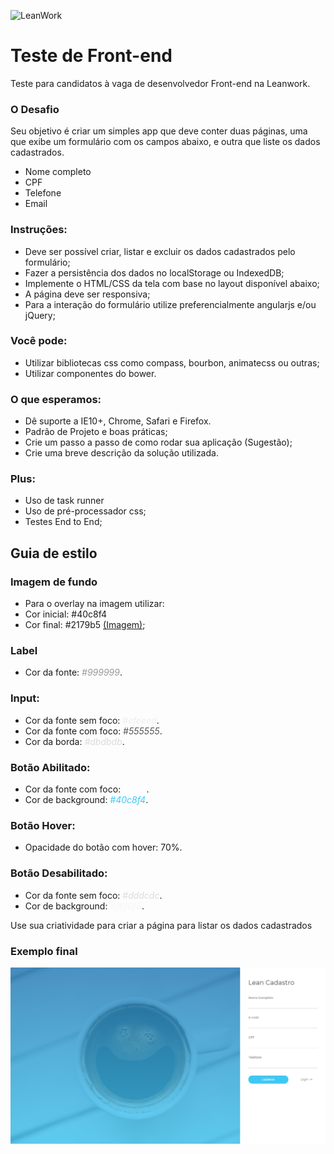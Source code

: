 ![LeanWork](https://avatars3.githubusercontent.com/u/9724331)

# Teste de Front-end
Teste para candidatos à vaga de desenvolvedor Front-end na Leanwork.

### O Desafio

Seu objetivo é criar um simples app que deve conter duas páginas, uma que exibe um formulário com os campos abaixo, e outra que liste os dados cadastrados.

* Nome completo
* CPF
* Telefone
* Email

### Instruções:
 - Deve ser possível criar, listar e excluir os dados cadastrados pelo formulário;
 - Fazer a persistência dos dados no localStorage ou IndexedDB;
 - Implemente o HTML/CSS da tela com base no layout disponível abaixo;
 - A página deve ser responsiva;
 - Para a interação do formulário utilize preferencialmente angularjs e/ou jQuery;

### Você pode:
 - Utilizar bibliotecas css como compass, bourbon, animatecss ou outras;
 - Utilizar componentes do bower.
 
### O que esperamos:
 - Dê suporte a IE10+, Chrome, Safari e Firefox.
 - Padrão de Projeto e boas práticas;
 - Crie um passo a passo de como rodar sua aplicação (Sugestão);
 - Crie uma breve descrição da solução utilizada.

### Plus:
 - Uso de task runner
 - Uso de pré-processador css;
 - Testes End to End;


## Guia de estilo

### Imagem de fundo
 - Para o overlay na imagem utilizar:
 - Cor inicial: #40c8f4
 - Cor final: #2179b5
[(Imagem)](./images/bg.jpg);

### Label
 - Cor da fonte: <span style="color:#999999">*#999999*</span>.

### Input:
 - Cor da fonte sem foco: <span style="color:#efeeed">*#efeeed*</span>.
 - Cor da fonte com foco: <span style="color:#555555">*#555555*</span>.
 - Cor da borda: <span style="color:#dbdbdb">*#dbdbdb*</span>.

### Botão Abilitado:
 - Cor da fonte com foco: <span style="color:#ffffff">*#ffffff*</span>.
 - Cor de background: <span style="color:#40c8f4">*#40c8f4*</span>.

### Botão Hover:
 - Opacidade do botão com hover: 70%.

### Botão Desabilitado:
 - Cor da fonte sem foco: <span style="color:#dddcdc">*#dddcdc*</span>.
 - Cor de background: <span style="color:#f6f6f6">*#f6f6f6*</span>.

Use sua criatividade para criar a página para listar os dados cadastrados 

### Exemplo final

![inputs](./images/versao-web.jpg)
